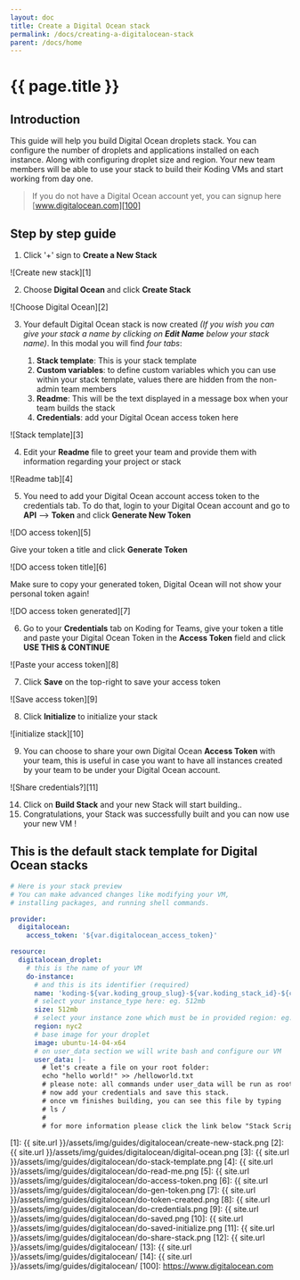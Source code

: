 ```yaml
---
layout: doc
title: Create a Digital Ocean stack
permalink: /docs/creating-a-digitalocean-stack
parent: /docs/home
---
```


# {{ page.title }}

## Introduction

This guide will help you build Digital Ocean droplets stack. You can configure the number of droplets and applications installed on each instance. Along with configuring droplet size and region.
Your new team members will be able to use your stack to build their Koding VMs and start working from day one.

> If you do not have a Digital Ocean account yet, you can signup here [www.digitalocean.com][100]

## Step by step guide

1. Click '+' sign to **Create a New Stack**

![Create new stack][1]

2. Choose **Digital Ocean** and click **Create Stack**

![Choose Digital Ocean][2]

3. Your default Digital Ocean stack is now created _(If you wish you can give your stack a name by clicking on **Edit Name** below your stack name)_. In this modal you will find _four tabs_:

    1.  **Stack template**: This is your stack template
    2.  **Custom variables**: to define custom variables which you can use within your stack template, values there are hidden from the non-admin team members
    3.  **Readme**: This will be the text displayed in a message box when your team builds the stack
    4.  **Credentials**: add your Digital Ocean access token here

![Stack template][3]

4. Edit your **Readme** file to greet your team and provide them with information regarding your project or stack

![Readme tab][4]

5. You need to add your Digital Ocean account access token to the credentials tab. To do that, login to your Digital Ocean account and go to **API** --> **Token** and click **Generate New Token**

![DO access token][5]

Give your token a title and click **Generate Token**

![DO access token title][6]

Make sure to copy your generated token, Digital Ocean will not show your personal token again!

![DO access token generated][7]

6. Go to your **Credentials** tab on Koding for Teams, give your token a title and paste your Digital Ocean Token in the **Access Token** field and click **USE THIS & CONTINUE**

![Paste your access token][8]

7. Click **Save** on the top-right to save your access token

![Save access token][9]

8. Click **Initialize** to initialize your stack

![initialize stack][10]

9. You can choose to share your own Digital Ocean **Access Token** with your team, this is useful in case you want to have all instances created by your team to be under your Digital Ocean account.

![Share credentials?][11]



14. Click on **Build Stack** and your new Stack will start building..
15. Congratulations, your Stack was successfully built and you can now use your new VM !

## This is the default stack template for Digital Ocean stacks

```yaml
# Here is your stack preview
# You can make advanced changes like modifying your VM,
# installing packages, and running shell commands.

provider:
  digitalocean:
    access_token: '${var.digitalocean_access_token}'

resource:
  digitalocean_droplet:
    # this is the name of your VM
    do-instance:
      # and this is its identifier (required)
      name: 'koding-${var.koding_group_slug}-${var.koding_stack_id}-${count.index+1}'
      # select your instance_type here: eg. 512mb
      size: 512mb
      # select your instance zone which must be in provided region: eg. nyc2
      region: nyc2
      # base image for your droplet
      image: ubuntu-14-04-x64
      # on user_data section we will write bash and configure our VM
      user_data: |-
        # let's create a file on your root folder:
        echo "hello world!" >> /helloworld.txt
        # please note: all commands under user_data will be run as root.
        # now add your credentials and save this stack.
        # once vm finishes building, you can see this file by typing
        # ls /
        #
        # for more information please click the link below "Stack Script Docs"
```

[1]: {{ site.url }}/assets/img/guides/digitalocean/create-new-stack.png
[2]: {{ site.url }}/assets/img/guides/digitalocean/digital-ocean.png
[3]: {{ site.url }}/assets/img/guides/digitalocean/do-stack-template.png
[4]: {{ site.url }}/assets/img/guides/digitalocean/do-read-me.png
[5]: {{ site.url }}/assets/img/guides/digitalocean/do-access-token.png
[6]: {{ site.url }}/assets/img/guides/digitalocean/do-gen-token.png
[7]: {{ site.url }}/assets/img/guides/digitalocean/do-token-created.png
[8]: {{ site.url }}/assets/img/guides/digitalocean/do-credentials.png
[9]: {{ site.url }}/assets/img/guides/digitalocean/do-saved.png
[10]: {{ site.url }}/assets/img/guides/digitalocean/do-saved-initialize.png
[11]: {{ site.url }}/assets/img/guides/digitalocean/do-share-stack.png
[12]: {{ site.url }}/assets/img/guides/digitalocean/
[13]: {{ site.url }}/assets/img/guides/digitalocean/
[14]: {{ site.url }}/assets/img/guides/digitalocean/
[100]: https://www.digitalocean.com
